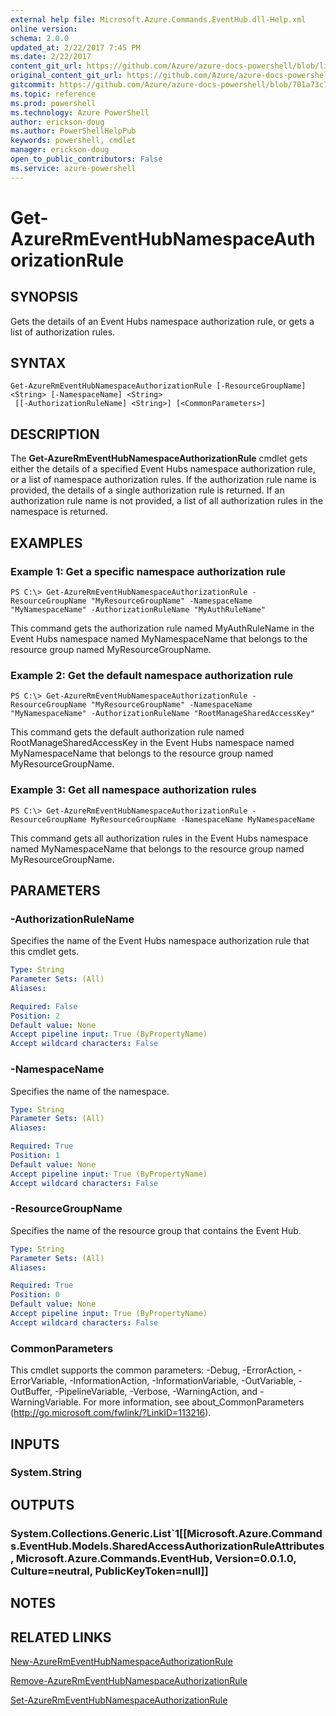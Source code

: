 ```yaml
---
external help file: Microsoft.Azure.Commands.EventHub.dll-Help.xml
online version: 
schema: 2.0.0
updated_at: 2/22/2017 7:45 PM
ms.date: 2/22/2017
content_git_url: https://github.com/Azure/azure-docs-powershell/blob/live/azureps-cmdlets-docs/ResourceManager/AzureRM.EventHub/v0.0.2/Get-AzureRmEventHubNamespaceAuthorizationRule.md
original_content_git_url: https://github.com/Azure/azure-docs-powershell/blob/live/azureps-cmdlets-docs/ResourceManager/AzureRM.EventHub/v0.0.2/Get-AzureRmEventHubNamespaceAuthorizationRule.md
gitcommit: https://github.com/Azure/azure-docs-powershell/blob/701a73c74251331b2c62a044b3a8127922088dac/azureps-cmdlets-docs/ResourceManager/AzureRM.EventHub/v0.0.2/Get-AzureRmEventHubNamespaceAuthorizationRule.md
ms.topic: reference
ms.prod: powershell
ms.technology: Azure PowerShell
author: erickson-doug
ms.author: PowerShellHelpPub
keywords: powershell, cmdlet
manager: erickson-doug
open_to_public_contributors: False
ms.service: azure-powershell
---
```


# Get-AzureRmEventHubNamespaceAuthorizationRule

## SYNOPSIS
Gets the details of an Event Hubs namespace authorization rule, or gets a list of authorization rules.

## SYNTAX

```
Get-AzureRmEventHubNamespaceAuthorizationRule [-ResourceGroupName] <String> [-NamespaceName] <String>
 [[-AuthorizationRuleName] <String>] [<CommonParameters>]
```

## DESCRIPTION
The **Get-AzureRmEventHubNamespaceAuthorizationRule** cmdlet gets either the details of a specified Event Hubs namespace authorization rule, or a list of namespace authorization rules. If the authorization rule name is provided, the details of a single authorization rule is returned. If an authorization rule name is not provided, a list of all authorization rules in the namespace is returned.

## EXAMPLES

### Example 1: Get a specific namespace authorization rule
```
PS C:\> Get-AzureRmEventHubNamespaceAuthorizationRule -ResourceGroupName "MyResourceGroupName" -NamespaceName "MyNamespaceName" -AuthorizationRuleName "MyAuthRuleName"
```

This command gets the authorization rule named MyAuthRuleName in the Event Hubs namespace named MyNamespaceName that belongs to the resource group named MyResourceGroupName.

### Example 2: Get the default namespace authorization rule
```
PS C:\> Get-AzureRmEventHubNamespaceAuthorizationRule -ResourceGroupName "MyResourceGroupName" -NamespaceName "MyNamespaceName" -AuthorizationRuleName "RootManageSharedAccessKey"
```

This command gets the default authorization rule named RootManageSharedAccessKey in the Event Hubs namespace named MyNamespaceName that belongs to the resource group named MyResourceGroupName.

### Example 3: Get all namespace authorization rules
```
PS C:\> Get-AzureRmEventHubNamespaceAuthorizationRule -ResourceGroupName MyResourceGroupName -NamespaceName MyNamespaceName
```

This command gets all authorization rules in the Event Hubs namespace named MyNamespaceName that belongs to the resource group named MyResourceGroupName.

## PARAMETERS

### -AuthorizationRuleName
Specifies the name of the Event Hubs namespace authorization rule that this cmdlet gets.

```yaml
Type: String
Parameter Sets: (All)
Aliases: 

Required: False
Position: 2
Default value: None
Accept pipeline input: True (ByPropertyName)
Accept wildcard characters: False
```

### -NamespaceName
Specifies the name of the namespace.


```yaml
Type: String
Parameter Sets: (All)
Aliases: 

Required: True
Position: 1
Default value: None
Accept pipeline input: True (ByPropertyName)
Accept wildcard characters: False
```

### -ResourceGroupName
Specifies the name of the resource group that contains the Event Hub.


```yaml
Type: String
Parameter Sets: (All)
Aliases: 

Required: True
Position: 0
Default value: None
Accept pipeline input: True (ByPropertyName)
Accept wildcard characters: False
```

### CommonParameters
This cmdlet supports the common parameters: -Debug, -ErrorAction, -ErrorVariable, -InformationAction, -InformationVariable, -OutVariable, -OutBuffer, -PipelineVariable, -Verbose, -WarningAction, and -WarningVariable. For more information, see about_CommonParameters (http://go.microsoft.com/fwlink/?LinkID=113216).

## INPUTS

### System.String

## OUTPUTS

### System.Collections.Generic.List`1[[Microsoft.Azure.Commands.EventHub.Models.SharedAccessAuthorizationRuleAttributes, Microsoft.Azure.Commands.EventHub, Version=0.0.1.0, Culture=neutral, PublicKeyToken=null]]

## NOTES

## RELATED LINKS

[New-AzureRmEventHubNamespaceAuthorizationRule](xref:ResourceManager/AzureRM.EventHub/v0.0.2/New-AzureRmEventHubNamespaceAuthorizationRule.md)

[Remove-AzureRmEventHubNamespaceAuthorizationRule](xref:ResourceManager/AzureRM.EventHub/v0.0.2/Remove-AzureRmEventHubNamespaceAuthorizationRule.md)

[Set-AzureRmEventHubNamespaceAuthorizationRule](xref:ResourceManager/AzureRM.EventHub/v0.0.2/Set-AzureRmEventHubNamespaceAuthorizationRule.md)
